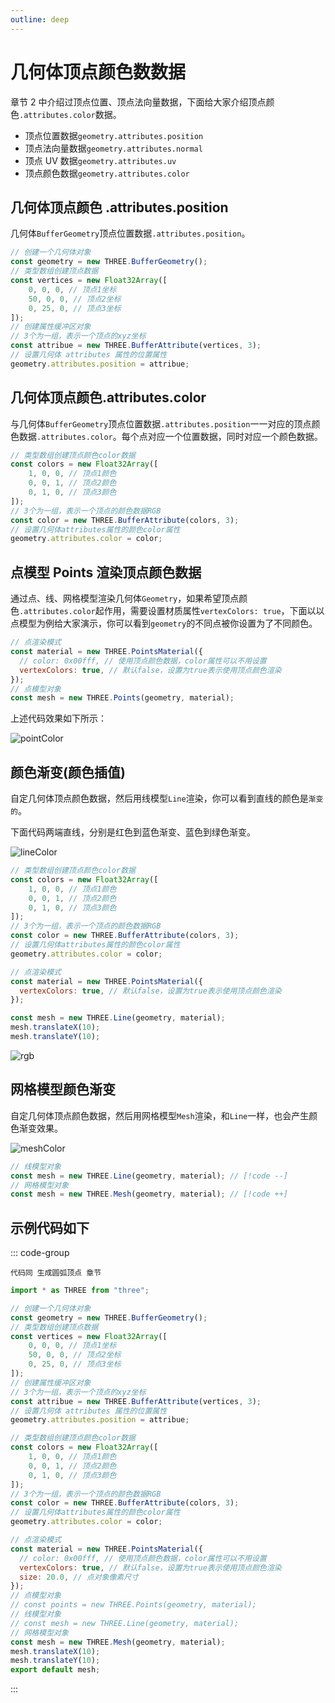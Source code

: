 ```yaml
---
outline: deep
---
```


# 几何体顶点颜色数数据

章节 2 中介绍过顶点位置、顶点法向量数据，下面给大家介绍顶点颜色`.attributes.color`数据。

- 顶点位置数据`geometry.attributes.position`
- 顶点法向量数据`geometry.attributes.normal`
- 顶点 UV 数据`geometry.attributes.uv`
- 顶点颜色数据`geometry.attributes.color`

## 几何体顶点颜色 .attributes.position

几何体`BufferGeometry`顶点位置数据`.attributes.position`。

```js
// 创建一个几何体对象
const geometry = new THREE.BufferGeometry();
// 类型数组创建顶点数据
const vertices = new Float32Array([
    0, 0, 0, // 顶点1坐标
    50, 0, 0, // 顶点2坐标
    0, 25, 0, // 顶点3坐标
]);
// 创建属性缓冲区对象
// 3个为一组，表示一个顶点的xyz坐标
const attribue = new THREE.BufferAttribute(vertices, 3);
// 设置几何体 attributes 属性的位置属性
geometry.attributes.position = attribue;
```

## 几何体顶点颜色.attributes.color

与几何体`BufferGeometry`顶点位置数据`.attributes.position`一一对应的顶点颜色数据`.attributes.color`。每个点对应一个位置数据，同时对应一个颜色数据。

```js
// 类型数组创建顶点颜色color数据
const colors = new Float32Array([
    1, 0, 0, // 顶点1颜色
    0, 0, 1, // 顶点2颜色
    0, 1, 0, // 顶点3颜色
]);
// 3个为一组，表示一个顶点的颜色数据RGB
const color = new THREE.BufferAttribute(colors, 3);
// 设置几何体attributes属性的颜色color属性
geometry.attributes.color = color;
```

## 点模型 Points 渲染顶点颜色数据

通过点、线、网格模型渲染几何体`Geometry`，如果希望顶点颜色`.attributes.color`起作用，需要设置材质属性`vertexColors: true`，下面以以点模型为例给大家演示，你可以看到`geometry`的不同点被你设置为了不同颜色。

```js
// 点渲染模式
const material = new THREE.PointsMaterial({
  // color: 0x00fff, // 使用顶点颜色数据，color属性可以不用设置
  vertexColors: true, // 默认false，设置为true表示使用顶点颜色渲染
});
// 点模型对象
const mesh = new THREE.Points(geometry, material);
```

上述代码效果如下所示：

![pointColor](/phaseF/pointColor.jpg)

## 颜色渐变(颜色插值)

自定几何体顶点颜色数据，然后用线模型`Line`渲染，你可以看到直线的颜色是`渐变的`。

下面代码两端直线，分别是红色到蓝色渐变、蓝色到绿色渐变。

![lineColor](/phaseF/lineColor.jpg)

```js
// 类型数组创建顶点颜色color数据
const colors = new Float32Array([
    1, 0, 0, // 顶点1颜色
    0, 0, 1, // 顶点2颜色
    0, 1, 0, // 顶点3颜色
]);
// 3个为一组，表示一个顶点的颜色数据RGB
const color = new THREE.BufferAttribute(colors, 3);
// 设置几何体attributes属性的颜色color属性
geometry.attributes.color = color;

// 点渲染模式
const material = new THREE.PointsMaterial({
  vertexColors: true, // 默认false，设置为true表示使用顶点颜色渲染
});

const mesh = new THREE.Line(geometry, material);
mesh.translateX(10);
mesh.translateY(10);
```

![rgb](/phaseF/rgb.png)

## 网格模型颜色渐变

自定几何体顶点颜色数据，然后用网格模型`Mesh`渲染，和`Line`一样，也会产生颜色渐变效果。

![meshColor](/phaseF/meshColor.jpg)

```js
// 线模型对象
const mesh = new THREE.Line(geometry, material); // [!code --]
// 网格模型对象
const mesh = new THREE.Mesh(geometry, material); // [!code ++]
```

## 示例代码如下

::: code-group

```vue [index.vue]
代码同 生成圆弧顶点 章节
```

```js [model.js]
import * as THREE from "three";

// 创建一个几何体对象
const geometry = new THREE.BufferGeometry();
// 类型数组创建顶点数据
const vertices = new Float32Array([
    0, 0, 0, // 顶点1坐标
    50, 0, 0, // 顶点2坐标
    0, 25, 0, // 顶点3坐标
]);
// 创建属性缓冲区对象
// 3个为一组，表示一个顶点的xyz坐标
const attribue = new THREE.BufferAttribute(vertices, 3);
// 设置几何体 attributes 属性的位置属性
geometry.attributes.position = attribue;

// 类型数组创建顶点颜色color数据
const colors = new Float32Array([
    1, 0, 0, // 顶点1颜色
    0, 0, 1, // 顶点2颜色
    0, 1, 0, // 顶点3颜色
]);
// 3个为一组，表示一个顶点的颜色数据RGB
const color = new THREE.BufferAttribute(colors, 3);
// 设置几何体attributes属性的颜色color属性
geometry.attributes.color = color;

// 点渲染模式
const material = new THREE.PointsMaterial({
  // color: 0x00fff, // 使用顶点颜色数据，color属性可以不用设置
  vertexColors: true, // 默认false，设置为true表示使用顶点颜色渲染
  size: 20.0, // 点对象像素尺寸
});
// 点模型对象
// const points = new THREE.Points(geometry, material);
// 线模型对象
// const mesh = new THREE.Line(geometry, material);
// 网格模型对象
const mesh = new THREE.Mesh(geometry, material);
mesh.translateX(10);
mesh.translateY(10);
export default mesh;
```

:::
